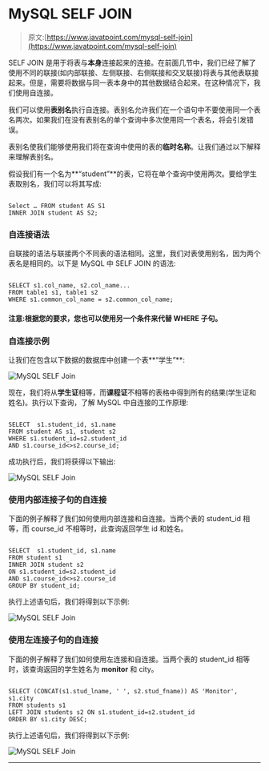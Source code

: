 # MySQL SELF JOIN

> 原文:[https://www.javatpoint.com/mysql-self-join](https://www.javatpoint.com/mysql-self-join)

SELF JOIN 是用于将表与**本身**连接起来的连接。在前面几节中，我们已经了解了使用不同的联接(如内部联接、左侧联接、右侧联接和交叉联接)将表与其他表联接起来。但是，需要将数据与同一表本身中的其他数据结合起来。在这种情况下，我们使用自连接。

我们可以使用**表别名**执行自连接。表别名允许我们在一个语句中不要使用同一个表名两次。如果我们在没有表别名的单个查询中多次使用同一个表名，将会引发错误。

表别名使我们能够使用我们将在查询中使用的表的**临时名称**。让我们通过以下解释来理解表别名。

假设我们有一个名为**“student”**的表，它将在单个查询中使用两次。要给学生表取别名，我们可以将其写成:

```

Select … FROM student AS S1 
INNER JOIN student AS S2;

```

### 自连接语法

自联接的语法与联接两个不同表的语法相同。这里，我们对表使用别名，因为两个表名是相同的。以下是 MySQL 中 SELF JOIN 的语法:

```

SELECT s1.col_name, s2.col_name...
FROM table1 s1, table1 s2
WHERE s1.common_col_name = s2.common_col_name;

```

#### 注意:根据您的要求，您也可以使用另一个条件来代替 WHERE 子句。

### 自连接示例

让我们在包含以下数据的数据库中创建一个表**“学生”**:

![MySQL SELF Join](../Images/931e63a2c605f0430cd5f2cadd1297bd.png)

现在，我们将从**学生证**相等，而**课程证**不相等的表格中得到所有的结果(学生证和姓名)。执行以下查询，了解 MySQL 中自连接的工作原理:

```

SELECT  s1.student_id, s1.name
FROM student AS s1, student s2
WHERE s1.student_id=s2.student_id
AND s1.course_id<>s2.course_id;

```

成功执行后，我们将获得以下输出:

![MySQL SELF Join](../Images/5d1abe978db95b179705b915d3781c2a.png)

### 使用内部连接子句的自连接

下面的例子解释了我们如何使用内部连接和自连接。当两个表的 student_id 相等，而 course_id 不相等时，此查询返回学生 id 和姓名。

```

SELECT  s1.student_id, s1.name
FROM student s1
INNER JOIN student s2
ON s1.student_id=s2.student_id
AND s1.course_id<>s2.course_id
GROUP BY student_id;

```

执行上述语句后，我们将得到以下示例:

![MySQL SELF Join](../Images/995d42054b29114349523ee1648405e3.png)

### 使用左连接子句的自连接

下面的例子解释了我们如何使用左连接和自连接。当两个表的 student_id 相等时，该查询返回的学生姓名为 **monitor** 和 city。

```

SELECT (CONCAT(s1.stud_lname, ' ', s2.stud_fname)) AS 'Monitor', s1.city
FROM students s1
LEFT JOIN students s2 ON s1.student_id=s2.student_id
ORDER BY s1.city DESC;

```

执行上述语句后，我们将得到以下示例:

![MySQL SELF Join](../Images/9a1c9a7bf3866d10a84dafd3db8bd973.png)

* * *